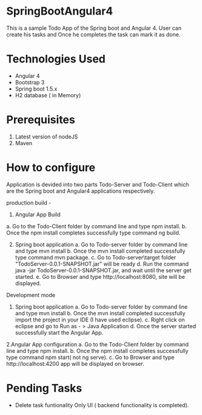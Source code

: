 # SpringBootAngular4

This is a sample Todo App of the Spring boot and Angular 4. User can create his tasks and Once he completes the task can mark it as done.

# Technologies Used

- Angular 4
- Bootstrap 3
- Spring boot 1.5.x
- H2 database ( in Memory)

# Prerequisites

1. Latest version of nodeJS
2. Maven 


# How to configure 

Application is devided into two parts Todo-Server and Todo-Client which are the Spring boot and Angular4 applications respectively. 

production build - 

1. Angular App Build

  a. Go to the Todo-Client folder by command line and type npm install.
  b. Once the npm install completes successfully type command ng build.

2. Spring boot application
  a. Go to Todo-server folder by command line and type mvn install
  b. Once the mvn install completed successfully type command mvn package.
  c. Go to Todo-server\target folder "TodoServer-0.0.1-SNAPSHOT.jar" will be ready
  d. Run the command java -jar TodoServer-0.0.1-SNAPSHOT.jar, and wait until the server get started.
  e. Go to Browser and type http://localhost:8080, site will be displayed.

Development mode
  1. Spring boot application
    a. Go to Todo-server folder by command line and type mvn install
    b. Once the mvn install completed successfully import the project in your IDE (I have used eclipse).
    c. Right click on eclipse and go to Run as - > Java Application 
    d. Once the server started successfully start the Angular App.

  2.Angular App configuration
    a. Go to the Todo-Client folder by command line and type npm install.
    b. Once the npm install completes successfully type command npm start( not ng serve).
    c. Go to Browser and type http://localhost:4200 app will be displayed on browser.
   
  
# Pending Tasks
  - Delete task funtionality Only UI ( backend functionality is completed).


  
  
